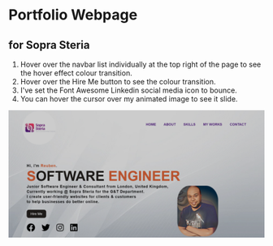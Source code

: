 # Portfolio Webpage

## for Sopra Steria

1. Hover over the navbar list individually at the top right of the page to see the hover effect colour transition.
2. Hover over the Hire Me button to see the colour transition.
3. I've set the Font Awesome Linkedin social media icon to bounce.
4. You can hover the cursor over my animated image to see it slide.

![Screenshot of Webpage](<imgs/Portfolio Webpage.png>)